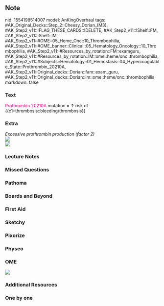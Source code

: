 ## Note
nid: 1554198514007
model: AnKingOverhaul
tags: #AK_Original_Decks::Step_2::Cheesy_Dorian_(M3), #AK_Step2_v11::!FLAG_THESE_CARDS::!DELETE, #AK_Step2_v11::!Shelf::FM, #AK_Step2_v11::!Shelf::IM, #AK_Step2_v11::#OME::05_Heme_Onc::10_Thrombophilia, #AK_Step2_v11::#OME_banner::Clinical::05_Hematology_Oncology::10_Thrombophilia, #AK_Step2_v11::#Resources_by_rotation::FM::examguru, #AK_Step2_v11::#Resources_by_rotation::IM::ome::heme/onc::thrombophilia, #AK_Step2_v11::#Subjects::Hematology::01_Hemostasis::04_Hypercoagulable_State::Prothrombin_20210A, #AK_Step2_v11::Original_decks::Dorian::fam::exam_guru, #AK_Step2_v11::Original_decks::Dorian::im::ome::heme/onc::thrombophilia
markdown: false

### Text
<font color="#FC0280">Prothrombin 20210A</font> mutation = ↑ risk
of {{c1::thrombosis::bleeding/thrombosis}}

### Extra
<div>
  <div>
    <div>
      <i>Excessive prothrombin production (factor 2)</i>
    </div>
    <div>
      <span style="font-weight: bold"><i><img src=
      "a%20fat%20FU.png"></i></span>
    </div>
    <div style="font-weight: bold;">
      <div>
        <i><img src="paste-3100536890982403.jpg"></i>
      </div>
    </div>
  </div>
</div>

### Lecture Notes


### Missed Questions


### Pathoma


### Boards and Beyond


### First Aid


### Sketchy


### Pixorize


### Physeo


### OME
<div class="ome-widget">
  <a href=
  "https://onlinemeded.org/spa/hematology-oncology/thrombophilia/acquire?ref=anki">
  <img src="_OME_AnkiFlashcards_Lesson_2.png"></a>
</div>

### Additional Resources


### One by one

